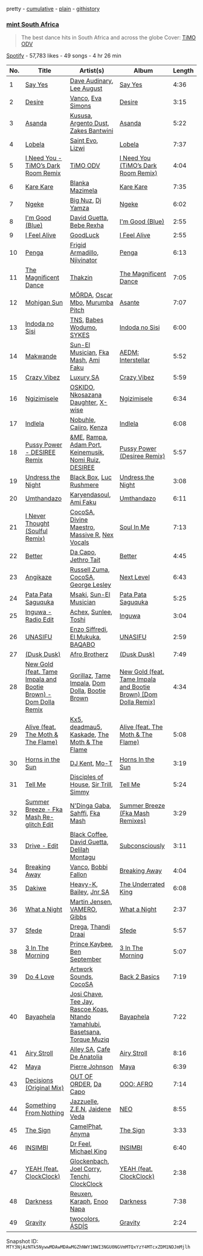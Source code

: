 pretty - [cumulative](/playlists/cumulative/37i9dQZF1DWX4IFcj5utrY.md) - [plain](/playlists/plain/37i9dQZF1DWX4IFcj5utrY) - [githistory](https://github.githistory.xyz/mackorone/spotify-playlist-archive/blob/main/playlists/plain/37i9dQZF1DWX4IFcj5utrY)

### [mint South Africa](https://open.spotify.com/playlist/37i9dQZF1DWX4IFcj5utrY)

> The best dance hits in South Africa and across the globe Cover: <a href="https://open.spotify.com/artist/5ekzQ0Zq1wSg7dDZHYKFLt?si=SwBzz0kwT5CI2F2HYKLuMw">TiMO ODV</a>

[Spotify](https://open.spotify.com/user/spotify) - 57,783 likes - 49 songs - 4 hr 26 min

| No. | Title | Artist(s) | Album | Length |
|---|---|---|---|---|
| 1 | [Say Yes](https://open.spotify.com/track/4z330NUfUTl4v67WZN1JPx) | [Dave Audinary](https://open.spotify.com/artist/6O7qXYxw1B8belOxZSwaNm), [Lee August](https://open.spotify.com/artist/79gWJQfQqVwM03HjPbY9k3) | [Say Yes](https://open.spotify.com/album/1sg1Rkh2CmNgs341rvKdrw) | 4:36 |
| 2 | [Desire](https://open.spotify.com/track/6Kp8zJEmkmwKRz5mcV1NFv) | [Vanco](https://open.spotify.com/artist/2KShewLkb92FKEZ6N4cVP9), [Eva Simons](https://open.spotify.com/artist/2d6W4cnC5XsVOaxtgaj9hA) | [Desire](https://open.spotify.com/album/2WIZSjjXgACW2NjJZ68uNe) | 3:15 |
| 3 | [Asanda](https://open.spotify.com/track/4iq6mQd3Hkj1BUYC09t3rP) | [Kususa](https://open.spotify.com/artist/4UcrwfAI09CLZ7aBXMiucJ), [Argento Dust](https://open.spotify.com/artist/4k5ekCq3lqokDeY3JifNjt), [Zakes Bantwini](https://open.spotify.com/artist/5mZLaYqN0ZkjxfeUUmiuqL) | [Asanda](https://open.spotify.com/album/6vCt7Qg2q1ayRZd8vL1IOn) | 5:22 |
| 4 | [Lobela](https://open.spotify.com/track/195c6cDeMpBqYxaSQ65cwZ) | [Saint Evo](https://open.spotify.com/artist/08dNTAMCiCM61JnSslHFCE), [Lizwi](https://open.spotify.com/artist/70PnxFjOBPqfF4CZSt3A3X) | [Lobela](https://open.spotify.com/album/0CeY1p6mvixO7vDTeyIOWX) | 7:37 |
| 5 | [I Need You \- TiMO’s Dark Room Remix](https://open.spotify.com/track/3FDfqOXIiNBh0cwP7d4THQ) | [TiMO ODV](https://open.spotify.com/artist/5ekzQ0Zq1wSg7dDZHYKFLt) | [I Need You \(TiMO’s Dark Room Remix\)](https://open.spotify.com/album/1DDfvry4vTKDTZW16H5h6H) | 4:04 |
| 6 | [Kare Kare](https://open.spotify.com/track/0NXZXOULYHtEQ8lO6wKAVD) | [Blanka Mazimela](https://open.spotify.com/artist/5FgjaJZKmTjnJyfvE3UU2C) | [Kare Kare](https://open.spotify.com/album/3gyiqg5LA7XR9cVNMUigcS) | 7:35 |
| 7 | [Ngeke](https://open.spotify.com/track/03WpImRRBMoMSI8Ch8aayl) | [Big Nuz](https://open.spotify.com/artist/0YeWW8LhLaoI9dM6YTFXKp), [Dj Yamza](https://open.spotify.com/artist/6qT6hEK1WU1zJ3Ebsn7NDU) | [Ngeke](https://open.spotify.com/album/0QYvoihSPn22fsyyHFU459) | 6:02 |
| 8 | [I'm Good \(Blue\)](https://open.spotify.com/track/4uUG5RXrOk84mYEfFvj3cK) | [David Guetta](https://open.spotify.com/artist/1Cs0zKBU1kc0i8ypK3B9ai), [Bebe Rexha](https://open.spotify.com/artist/64M6ah0SkkRsnPGtGiRAbb) | [I'm Good \(Blue\)](https://open.spotify.com/album/7M842DMhYVALrXsw3ty7B3) | 2:55 |
| 9 | [I Feel Alive](https://open.spotify.com/track/1OGExuCxinf5KGCMxcFYVq) | [GoodLuck](https://open.spotify.com/artist/4iSv3eRHwrwQTYbRCXxmL3) | [I Feel Alive](https://open.spotify.com/album/51ZdiDPL448QnMxyrmEt3q) | 2:55 |
| 10 | [Penga](https://open.spotify.com/track/0XZdmssdQLywM1eKPYSg5q) | [Frigid Armadillo](https://open.spotify.com/artist/6IWmSzycuN6VEXbSE2r83i), [Njivinator](https://open.spotify.com/artist/1o1tvuvpuXOSo3JhAfEpKy) | [Penga](https://open.spotify.com/album/3gj8eNpg68ICTfNOshtiaP) | 6:13 |
| 11 | [The Magnificent Dance](https://open.spotify.com/track/28acShbQyEjdJHvdmnxkaw) | [Thakzin](https://open.spotify.com/artist/5IqRgFYiImSVQrScLaFyEE) | [The Magnificent Dance](https://open.spotify.com/album/5YuBv6DWEEVTxU19WkeXEs) | 7:05 |
| 12 | [Mohigan Sun](https://open.spotify.com/track/5U6zQqXCVZokE7UH4kdAB1) | [MÖRDA](https://open.spotify.com/artist/0M8NOvT5MTp13jYZ0bZZQp), [Oscar Mbo](https://open.spotify.com/artist/6rPG97md3RdzwNc1eJQQNX), [Murumba Pitch](https://open.spotify.com/artist/3cd7plsjSmDdQ0oHESYHC4) | [Asante](https://open.spotify.com/album/6JDD5mOfpytom3PFSySw8J) | 7:07 |
| 13 | [Indoda no Sisi](https://open.spotify.com/track/1wJnVOfKk3GUMgj8THsFNP) | [TNS](https://open.spotify.com/artist/5uAbOIIAk6nHfy7gikjmYy), [Babes Wodumo](https://open.spotify.com/artist/3jfVtv9mWfW0c5b3Fx440e), [SYKES](https://open.spotify.com/artist/0jQCL3PGTu3kvhLPkxocws) | [Indoda no Sisi](https://open.spotify.com/album/2ifuzoDcKOVC2FUj7vKCNV) | 6:00 |
| 14 | [Makwande](https://open.spotify.com/track/2MpkUFQpd7zYRGZt4BQ8bz) | [Sun\-El Musician](https://open.spotify.com/artist/0W8WpLB5WoXLgiA193LXk6), [Fka Mash](https://open.spotify.com/artist/6tooLez7Cq2bgY60m3TJMq), [Ami Faku](https://open.spotify.com/artist/3flcjKgRCeBVZTR8n8iShE) | [AEDM: Interstellar](https://open.spotify.com/album/7bNztZqGIRCaALpnDsDB4W) | 5:52 |
| 15 | [Crazy Vibez](https://open.spotify.com/track/2nwXM9eHzj8eQBsuK9osbL) | [Luxury SA](https://open.spotify.com/artist/1KuiSB2g4gYQoyjmUy4cea) | [Crazy Vibez](https://open.spotify.com/album/5x20kr3HFbo8n8OT4LULjI) | 5:59 |
| 16 | [Ngizimisele](https://open.spotify.com/track/40HxAjzO8wpe578MCVBMcy) | [OSKIDO](https://open.spotify.com/artist/6PL23hz7B60eFrQ9pxVO9R), [Nkosazana Daughter](https://open.spotify.com/artist/4AnNB3lPD0Sv7ziKVHqI66), [X\-wise](https://open.spotify.com/artist/7LJ9Zi6YhJc6hn1YdRvEyn) | [Ngizimisele](https://open.spotify.com/album/0J5lDjlxCM515GQeS1JO8h) | 6:34 |
| 17 | [Indlela](https://open.spotify.com/track/20biXVfOt8Fm1Mxo123d5c) | [Nobuhle](https://open.spotify.com/artist/2SuwWqS2g4w2GSE4lxD1UM), [Caiiro](https://open.spotify.com/artist/0fs9otT9TtwXUOcFXZomZY), [Kenza](https://open.spotify.com/artist/3UJzA9qzl9gaEf41cT0ETi) | [Indlela](https://open.spotify.com/album/4SHct7kn98G7DW5KanqFO2) | 6:08 |
| 18 | [Pussy Power \- DESIREE Remix](https://open.spotify.com/track/3p4obn8kIkhvsGSji3CuXM) | [&ME](https://open.spotify.com/artist/5mIowAJMp7RKNheelruV5z), [Rampa](https://open.spotify.com/artist/08jywfUS0hp8XYlYs0cvz8), [Adam Port](https://open.spotify.com/artist/2loEsOijJ6XiGzWYFXMIRk), [Keinemusik](https://open.spotify.com/artist/26WKgv73kRHD0gEDKD1i8j), [Nomi Ruiz](https://open.spotify.com/artist/5VNCplADfySxatpXe5jjDM), [DESIREE](https://open.spotify.com/artist/6TZbLCcOCv1DJvN28x3FBa) | [Pussy Power \(Desiree Remix\)](https://open.spotify.com/album/1Rhg4uHx4AITp2cOnykPur) | 5:57 |
| 19 | [Undress the Night](https://open.spotify.com/track/73qvd0cx8VJ9n1Pp46I8vl) | [Black Box](https://open.spotify.com/artist/7IHGC6y8NjBwwWhWCF2lKR), [Luc Rushmere](https://open.spotify.com/artist/7IfsuGH0v0gCTz4e5ZSD1p) | [Undress the Night](https://open.spotify.com/album/6PpKLKI1qOeKMjJCkUHdpX) | 3:08 |
| 20 | [Umthandazo](https://open.spotify.com/track/4m3OLxVFU9Ba1QTFByKqPr) | [Karyendasoul](https://open.spotify.com/artist/2eSj64hhMVJPYbjpli6k4p), [Ami Faku](https://open.spotify.com/artist/3flcjKgRCeBVZTR8n8iShE) | [Umthandazo](https://open.spotify.com/album/1jq2mKT01GdpCrSv4Ko7Go) | 6:11 |
| 21 | [I Never Thought \(Soulful Remix\)](https://open.spotify.com/track/0OM8CxsdhxnRidlrc1Z1nM) | [CocoSA](https://open.spotify.com/artist/0bLlqsMSB60BBRtsqcap0j), [Divine Maestro](https://open.spotify.com/artist/5MSnPn1osPJQns6QQA2NvE), [Massive R](https://open.spotify.com/artist/1CnxaxpA4ZAt9NKClbv7Tc), [Nex Vocals](https://open.spotify.com/artist/1uGko7NHvYPhtlKK38QI9V) | [Soul In Me](https://open.spotify.com/album/6zbapu2HiXeMQ7DS4JrUNe) | 7:13 |
| 22 | [Better](https://open.spotify.com/track/1YocXsMVwXfU97DohXUwR7) | [Da Capo](https://open.spotify.com/artist/4YuviELTmYBvDR66ThrMy9), [Jethro Tait](https://open.spotify.com/artist/1gNzhazbuffPQaf5nkUdcP) | [Better](https://open.spotify.com/album/33fBEZAESWpNORY7rgbmqH) | 4:45 |
| 23 | [Angikaze](https://open.spotify.com/track/5F7npl4FSAFQLsIuW3o7aR) | [Russell Zuma](https://open.spotify.com/artist/0juy2RagFC1qDPlMhEkepe), [CocoSA](https://open.spotify.com/artist/0bLlqsMSB60BBRtsqcap0j), [George Lesley](https://open.spotify.com/artist/1b4XcTXxb48CLaCUCAFWhL) | [Next Level](https://open.spotify.com/album/38ceKeIGseGiz5dAoK4IFk) | 6:43 |
| 24 | [Pata Pata Saguquka](https://open.spotify.com/track/4aYRNnclXE50YTEQ8PvBNn) | [Msaki](https://open.spotify.com/artist/5Oj5jQ98vsoHeIGqCS9Dfq), [Sun\-El Musician](https://open.spotify.com/artist/0W8WpLB5WoXLgiA193LXk6) | [Pata Pata Saguquka](https://open.spotify.com/album/4C6AluXJv87ieS26W0prnB) | 5:25 |
| 25 | [Inguwa \- Radio Edit](https://open.spotify.com/track/1nOSnLy1WzS50UdCOmESmQ) | [Achex](https://open.spotify.com/artist/5lw2JXiEsBgZPSUClzh9pq), [Sunlee](https://open.spotify.com/artist/0Xa81WVUf9lecuae8hqMjQ), [Toshi](https://open.spotify.com/artist/2bIg95CGHmriFZX7MsnFRK) | [Inguwa](https://open.spotify.com/album/1sYhNGp9nmFA6OJciMf0hL) | 3:04 |
| 26 | [UNASIFU](https://open.spotify.com/track/5LupM0umG4xt2FcuarfR4q) | [Enzo Siffredi](https://open.spotify.com/artist/4mWiqSdiAvk8ztbk310uVQ), [El Mukuka](https://open.spotify.com/artist/3z0l518027gIZvLtoXQCkd), [BAQABO](https://open.spotify.com/artist/2SxLNgtH8TxZFuxugFfycn) | [UNASIFU](https://open.spotify.com/album/3ZrrjXGlUHRRW8ZiMfjQWd) | 2:59 |
| 27 | [\(Dusk Dusk\)](https://open.spotify.com/track/3vTS2lXuazMGr68Z89WZrB) | [Afro Brotherz](https://open.spotify.com/artist/183kSplc4KYDe6bMQghbwN) | [\(Dusk Dusk\)](https://open.spotify.com/album/4LaXQWWUKV5KSDl75xIsYG) | 7:49 |
| 28 | [New Gold \(feat\. Tame Impala and Bootie Brown\) \- Dom Dolla Remix](https://open.spotify.com/track/2c3KCGq6UojB2c8UAFrRON) | [Gorillaz](https://open.spotify.com/artist/3AA28KZvwAUcZuOKwyblJQ), [Tame Impala](https://open.spotify.com/artist/5INjqkS1o8h1imAzPqGZBb), [Dom Dolla](https://open.spotify.com/artist/205i7E8fNVfojowcQSfK9m), [Bootie Brown](https://open.spotify.com/artist/6GI3CJjT2bOnMfprCpjT1d) | [New Gold \(feat\. Tame Impala and Bootie Brown\) \[Dom Dolla Remix\]](https://open.spotify.com/album/7BVQ5jsPNkmQUnlOU0mg6e) | 4:34 |
| 29 | [Alive \(feat\. The Moth & The Flame\)](https://open.spotify.com/track/1SETgPENHVzsWoD9g79LYI) | [Kx5](https://open.spotify.com/artist/2avRYQUWQpIkzJOEkf0MdY), [deadmau5](https://open.spotify.com/artist/2CIMQHirSU0MQqyYHq0eOx), [Kaskade](https://open.spotify.com/artist/6TQj5BFPooTa08A7pk8AQ1), [The Moth & The Flame](https://open.spotify.com/artist/6Fk18HpdnXUsKWpN9mPb9R) | [Alive \(feat\. The Moth & The Flame\)](https://open.spotify.com/album/5nTSB1dEcWtAtkWnHgOcMR) | 5:08 |
| 30 | [Horns in the Sun](https://open.spotify.com/track/6a6D34Zl60ClugkltmryYp) | [DJ Kent](https://open.spotify.com/artist/7eNwLlauwL6tZwbFzJHWAN), [Mo\-T](https://open.spotify.com/artist/0fMnpjfqmm7KCtlB0izVOg) | [Horns In the Sun](https://open.spotify.com/album/0c6GQc9Q3h5MiDco7V8z0I) | 3:19 |
| 31 | [Tell Me](https://open.spotify.com/track/0QcV81DslezqcpdExcVF19) | [Disciples of House](https://open.spotify.com/artist/5epbvywtTZIsu7TLTRUgZr), [Sir Trill](https://open.spotify.com/artist/4QkKUb73NVonTlAZaShsuY), [Simmy](https://open.spotify.com/artist/3MjlXVCfmLdY9QQ2GCd7iA) | [Tell Me](https://open.spotify.com/album/0MOwQa0e2WRLbctGa0TyZS) | 5:24 |
| 32 | [Summer Breeze \- Fka Mash Re\-glitch Edit](https://open.spotify.com/track/3vW0t4lGNMSt0WapWyuOvR) | [N'Dinga Gaba](https://open.spotify.com/artist/5BfkFx1yfPJprDZtQCIvfr), [Sahffi](https://open.spotify.com/artist/3TyywXbTQ2lm4IMGrv6o1e), [Fka Mash](https://open.spotify.com/artist/6tooLez7Cq2bgY60m3TJMq) | [Summer Breeze \(Fka Mash Remixes\)](https://open.spotify.com/album/6K4SVK0akM39aICwype1wY) | 3:29 |
| 33 | [Drive \- Edit](https://open.spotify.com/track/3XsNRi2cypsksscysYbyaF) | [Black Coffee](https://open.spotify.com/artist/6wMr4zKPrrR0UVz08WtUWc), [David Guetta](https://open.spotify.com/artist/1Cs0zKBU1kc0i8ypK3B9ai), [Delilah Montagu](https://open.spotify.com/artist/3WtrH1zNpzoPSz6XpwCh6y) | [Subconsciously](https://open.spotify.com/album/5zIPpR6ufwhSM0RV1wcrhw) | 3:11 |
| 34 | [Breaking Away](https://open.spotify.com/track/2XsrImizq3YjPuMyTVY6rH) | [Vanco](https://open.spotify.com/artist/2KShewLkb92FKEZ6N4cVP9), [Bobbi Fallon](https://open.spotify.com/artist/2iGBTGNxBGp36zT37zvpHB) | [Breaking Away](https://open.spotify.com/album/2ZQHdrmd41J62aBd8Unbsi) | 4:04 |
| 35 | [Dakiwe](https://open.spotify.com/track/5goEUjSkFPIia3wGuRRugG) | [Heavy\-K](https://open.spotify.com/artist/0xAI0encQKIoTvNQXPh1ts), [Bailey](https://open.spotify.com/artist/2m8moPO8g157pOZoojNZYX), [Jnr SA](https://open.spotify.com/artist/4z55shVorhhVNDP21Zojku) | [The Underrated King](https://open.spotify.com/album/54lSw5trXgoiCDLOAh8Wlk) | 6:08 |
| 36 | [What a Night](https://open.spotify.com/track/5M78sypr7NMw0MMcrWTS0l) | [Martin Jensen](https://open.spotify.com/artist/4ehtJnVumNf6xzSCDk8aLB), [VAMERO](https://open.spotify.com/artist/74GrV01oFcjJdLHCF9MWhr), [Gibbs](https://open.spotify.com/artist/7F7GWudunJXNKCIczRet5O) | [What a Night](https://open.spotify.com/album/203rSwQJ4j3HSbE0aoXRh0) | 2:37 |
| 37 | [Sfede](https://open.spotify.com/track/6OFb2fIb9MLO9MFalHAv2O) | [Drega](https://open.spotify.com/artist/1Gj6W2RfGpl6ebJGle93VG), [Thandi Draai](https://open.spotify.com/artist/5YOTbvFffpPKwdMKEyKIcG) | [Sfede](https://open.spotify.com/album/73QpLmYkPfXgX5cd2eey93) | 5:57 |
| 38 | [3 In The Morning](https://open.spotify.com/track/1uGivKy4r1xbPbxhI6Jp3q) | [Prince Kaybee](https://open.spotify.com/artist/4H7q5OwAgX1uQuhwb7bg2C), [Ben September](https://open.spotify.com/artist/1wAVD7w8mfrKNxpfe8dGEq) | [3 In The Morning](https://open.spotify.com/album/1HgLqBJlhYGbOVQkXEKgkJ) | 5:07 |
| 39 | [Do 4 Love](https://open.spotify.com/track/59NwccvTdS0bjuQ0akCojn) | [Artwork Sounds](https://open.spotify.com/artist/0OxQiJ0uuDuuQ3dqkIbjwR), [CocoSA](https://open.spotify.com/artist/0bLlqsMSB60BBRtsqcap0j) | [Back 2 Basics](https://open.spotify.com/album/54A8PyTjNlFchRt3KBjEa9) | 7:19 |
| 40 | [Bayaphela](https://open.spotify.com/track/6SLsfjDebV22H8y0laYQhh) | [Josi Chave](https://open.spotify.com/artist/68HgwziOaOiC8YHLYRdDRU), [Tee Jay](https://open.spotify.com/artist/2FgJA67LUo0uQ6WXafNTKQ), [Rascoe Koas](https://open.spotify.com/artist/49eXlMZLQnxQLv39EXgQLW), [Ntando Yamahlubi](https://open.spotify.com/artist/6ONVT8U7x6QkRJlfbclFq8), [Basetsana](https://open.spotify.com/artist/0ZR3E22UlUzbQMxV4M1QLp), [Torque Muziq](https://open.spotify.com/artist/478TRCV0UNE9AZR6Tk2XGp) | [Bayaphela](https://open.spotify.com/album/5uKEb9KWbe7od7y67Tx6zb) | 7:22 |
| 41 | [Airy Stroll](https://open.spotify.com/track/3euMvuHJCud6240KV1Jxqf) | [Alley SA](https://open.spotify.com/artist/1ScHe3PMvTSjbH6A0XYxoy), [Cafe De Anatolia](https://open.spotify.com/artist/2sSSGlRMfz4ZEcw4rw0m0v) | [Airy Stroll](https://open.spotify.com/album/3NNUYd0qP3uBH4mKhayEOD) | 8:16 |
| 42 | [Maya](https://open.spotify.com/track/37aSg02eKxZMSueTi5qE89) | [Pierre Johnson](https://open.spotify.com/artist/2CUjvq6GOAGAMyN3zDyfXz) | [Maya](https://open.spotify.com/album/2hfNUwkRhfw7VjCWIQU4hZ) | 6:39 |
| 43 | [Decisions \(Original Mix\)](https://open.spotify.com/track/5iAA9Z3JbGWEwh3A1py5LB) | [OUT OF ORDER](https://open.spotify.com/artist/0EahDneISdyQpDqNzU9XZC), [Da Capo](https://open.spotify.com/artist/4YuviELTmYBvDR66ThrMy9) | [OOO: AFRO](https://open.spotify.com/album/4YNw1RfxL1PBwTcx0D0JCx) | 7:14 |
| 44 | [Something From Nothing](https://open.spotify.com/track/4OI6eFJ0OWtX6JaUwWF6yq) | [Jazzuelle](https://open.spotify.com/artist/2jDw8yQFISqLWdK63ITATu), [Z.E.N](https://open.spotify.com/artist/1e0U1rJZOxccXqF6oCyZT4), [Jaidene Veda](https://open.spotify.com/artist/5RnHlRFELc91Qk6dV6mhNG) | [NEO](https://open.spotify.com/album/5rW8PA2FAgoeOHOsO07986) | 8:55 |
| 45 | [The Sign](https://open.spotify.com/track/0hjRzBuGh9qGGzcbW7xK12) | [CamelPhat](https://open.spotify.com/artist/240wlM8vDrf6S4zCyzGj2W), [Anyma](https://open.spotify.com/artist/4iBwchw0U0GZv5RfVYSMxN) | [The Sign](https://open.spotify.com/album/1ayB1Y1h0ZNW9MECEA7QSb) | 3:33 |
| 46 | [INSIMBI](https://open.spotify.com/track/3DEc9RODI7HlxccYKaRtpT) | [Dr Feel](https://open.spotify.com/artist/20OBylFJKe5WtQzqO32Xxq), [Michael King](https://open.spotify.com/artist/4QXIwYRu5HTQiTFYWl7Yri) | [INSIMBI](https://open.spotify.com/album/5PAqpzzysS2EFGSIw31bfL) | 6:40 |
| 47 | [YEAH \(feat\. ClockClock\)](https://open.spotify.com/track/2OXvvdHQ9Q4KAqd152MTj2) | [Glockenbach](https://open.spotify.com/artist/7GZJ2POiwPZoW7UVYjNj8i), [Joel Corry](https://open.spotify.com/artist/6DgP9otnZw5z6daOntINxp), [Tenchi](https://open.spotify.com/artist/2fT7Qc9vG2ULsvZH7l1HqK), [ClockClock](https://open.spotify.com/artist/4NSzuIc0eGOftqr0tEOhJk) | [YEAH \(feat\. ClockClock\)](https://open.spotify.com/album/5CivJsN8TmERWIOMxCGAWs) | 2:38 |
| 48 | [Darkness](https://open.spotify.com/track/0Hlzlg3TB4AS8sGJM5JqW6) | [Reuxen](https://open.spotify.com/artist/0SAMYnYYWLYROycmJ3gqeq), [Karaph](https://open.spotify.com/artist/4yzblXHoqfJnT21oFv8bQp), [Enoo Napa](https://open.spotify.com/artist/5KPid3HkjjnBN4PeUqllHC) | [Darkness](https://open.spotify.com/album/3emmvaGfzTchmL48ogkmZv) | 7:38 |
| 49 | [Gravity](https://open.spotify.com/track/7qhPd5HqLrCVpCWvpy8Hrh) | [twocolors](https://open.spotify.com/artist/7ACEUD7UsmmXrnj4OLt8f9), [ÁSDÍS](https://open.spotify.com/artist/28y5ZcfpdZAfeEE5ftCfUg) | [Gravity](https://open.spotify.com/album/6Wkt3HuhyHbxN7G9aSJ6L9) | 2:24 |

Snapshot ID: `MTY3NjAzNTk5NywwMDAwMDAwMGZhNWY1NWI3NGU0NGVmMTQxYzY4MTcxZDM1NDJmMjlh`

